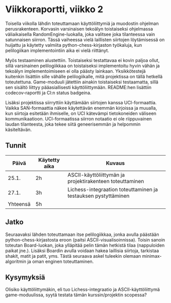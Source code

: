 # Viikkoraportti, viikko 2

Toisella viikolla lähdin toteuttamaan käyttöliittymiä ja muodostin ohjelman perusrakenteen. Korvasin varsinaisen tekoälyn toistaiseksi ohjelmassa väliaikaisella RandomEngine-luokalla, joka valitsee joka tilanteessa vain satunnaisen siirron. Tässä vaiheessa vielä laillisten siirtojen löytämisessä on huijattu ja käytetty valmiita python-chess-kirjaston työkaluja, kun pelilogiikan implementointiin aika ei vielä riittänyt. 

Myös testaaminen alustettiin. Toistaiseksi testattavaa ei kovin paljoa ollut, sillä varsinainen pelilogiikkaa on toistaiseksi implementoitu hyvin vähän ja tekoälyn implementoimiseen ei olla päästy lainkaan. Yksikkötestejä kuitenkin lisättiin sille vähälle pelilogiikalle, mitä projektissa on tällä hetkellä toteutettuna. Game-moduuli jätettiin ainakin toistaiseksi testaamatta, sillä sen sisältö liittyy pääasiallisesti käyttöliittymään. README:hen lisättiin codecov-raportti ja CI:n status badgeina.

Lisäksi projektissa siirryttiin käyttämään siirtojen kanssa UCI-formaattia. Vaikka SAN-formaattia näkee käytettävän enemmän kirjoissa ja muualla, kun siirtoja esitetään ihmiselle, on UCI kätevämpi tietokoneiden väliseen kommunikaatioon. UCI-formaatissa siirron notaatio ei ole riippuvainen laudan tilanteesta, joka tekee siitä geneerisemmän ja helpommin käsiteltävän.

## Tunnit

| Päivä | Käytetty aika | Kuvaus |
| ----- | ------------- | ------ |
| 25.1.  | 2h            | ASCII-käyttöliittymän ja projektirakenteen toteuttaminen |
| 27.1.  | 3h            | Lichess-integraation toteuttaminen ja testauksen pystyttäminen |
| Yhteensä | 5h         |        |

## Jatko

Seuraavaksi lähden toteuttamaan itse pelilogiikkaa, jonka avulla päästään python-chess-kirjastosta eroon (paitsi ASCII-visualisoinnissa). Toisin sanoin toteutan Board-luokan, joka ylläpitää pelin tämän hetkistä tilaa (nappuloiden paikat jne.). Lisäksi Boardin avulla voidaan hakea laillisia siirtoja, tarkistaa shakit, matit ja patit, yms. Tästä seuraava askel tuleekin olemaan minimax-algoritmin ja oman enginen toteuttaminen.

## Kysymyksiä

Olisiko käyttöliittymäkin, eli tuo Lichess-integraatio ja ASCII-käyttöliittymä game-moduulissa, syytä testata tämän kurssin/projektin scopessa?